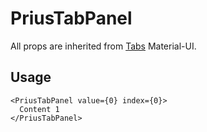 # PriusTabPanel

All props are inherited from [Tabs](https://material-ui.com/components/tabs/) Material-UI.

## Usage

```tsx
<PriusTabPanel value={0} index={0}>
  Content 1
</PriusTabPanel>
```
